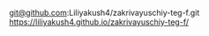 git@github.com:Liliyakush4/zakrivayuschiy-teg-f.git
https://liliyakush4.github.io/zakrivayuschiy-teg-f/
